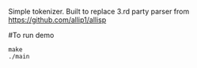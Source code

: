 Simple tokenizer. Built to replace 3.rd party parser from https://github.com/allip1/allisp

#To run demo

```
make
./main
```


